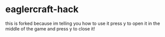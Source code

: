 # eaglercraft-hack
this is forked because im telling you how to use it
press y to open it in the middle of the game and press y to close it!
